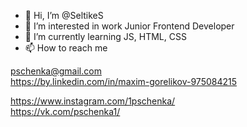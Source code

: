 - 👋 Hi, I’m @SeltikeS
- 👀 I’m interested in work Junior Frontend Developer 
- 🌱 I’m currently learning JS, HTML, CSS
- 📫 How to reach me 

pschenka@gmail.com <br>
https://by.linkedin.com/in/maxim-gorelikov-975084215

https://www.instagram.com/1pschenka/ <br>
https://vk.com/pschenka1/

